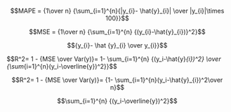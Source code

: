 $$MAPE = {1\over n} {\sum_{i=1}^{n}{|y_{i}- \hat{y}_{i}| \over |y_{i}|\times 100}}$$

$$MSE = {1\over n} {\sum_{i=1}^{n} {(y_{i}-\hat{y}_{i})}^2}$$ 

$${y_{i}- \hat {y}_{i} \over y_{i}}$$


$$R^2= 1 - {MSE \over Var(y)}= 1- \sum_{i=1}^{n} {(y_i-\hat{y}_{i})^2} \over {\sum_{i=1}^{n}(y_i-\overline{y})^2}}$$

$$R^2= 1 - {MSE \over Var(y)}= {1- \sum_{i=1}^{n}(y_i-\hat{y}_{i})^2\over n}$$

$$\sum_{i=1}^{n} {(y_i-\overline{y})^2}$$


